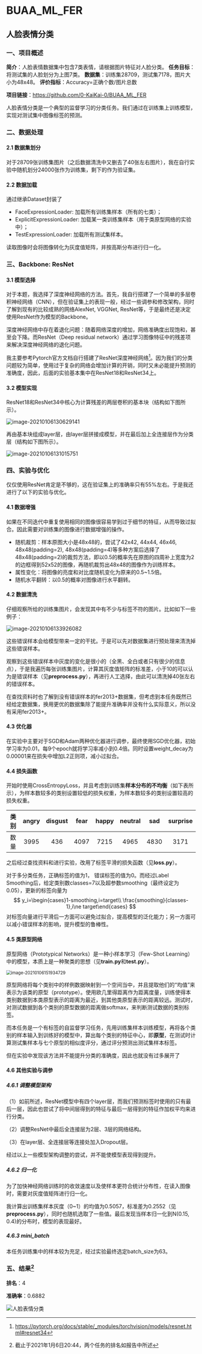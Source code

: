 # BUAA_ML_FER
## 人脸表情分类

### 一、项目概述

**简介**：人脸表情数据集中包含7类表情，请根据图片特征对人脸分类。
**任务目标**：将测试集的人脸划分为上图7类。
**数据集**：训练集28709，测试集7178，图片大小为48x48。
**评价指标**：Accuracy=正确个数/图片总数

**项目链接**：https://github.com/0-KaiKai-0/BUAA_ML_FER

人脸表情分类是一个典型的监督学习的分类任务。我们通过在训练集上训练模型，实现对测试集中图像标签的预测。



### 二、数据处理

#### 2.1 数据集划分

对于28709张训练集图片（之后数据清洗中又删去了40张左右图片），我在自行实验中随机划分24000张作为训练集，剩下的作为验证集。

#### 2.2 数据加载

通过继承Dataset封装了

- FaceExpressionLoader: 加载所有训练集样本（所有的七类）；
- ExplicitExpressionLoader: 加载某一类训练集样本（用于类原型网络的实验中）；
- TestExpressionLoader: 加载所有测试集样本。

读取图像时会将图像转化为灰度值矩阵，并按高斯分布进行归一化。



### 三、Backbone: ResNet

#### 3.1 模型选择

对于本题，我选择了深度神经网络的方法。首先，我自行搭建了一个简单的多层卷积神经网络（CNN），但在验证集上的表现一般，经过一些调参和修改架构，同时了解到现有的比较成熟的网络AlexNet, VGGNet, ResNet等，于是最终还是决定使用ResNet作为模型的Backbone。

深度神经网络中存在着退化问题：随着网络深度的增加，网络准确度出现饱和，甚至会下降。而ResNet（Deep residual network）通过学习图像特征中的残差项来解决深度神经网络的退化问题。

我主要参考Pytorch官方文档自行搭建了ResNet深度神经网络[^1]。因为我们的分类问题较为简单，使用过于复杂的网络会增加计算的开销，同时又未必能提升预测的准确度，因此，后面的实验基本集中在ResNet18和ResNet34上。

#### 3.2 模型实现

ResNet18和ResNet34中核心为计算残差的两层卷积的基本块（结构如下图所示）。

![image-20210106130629141](18376247_开聚实_技术报告.assets/image-20210106130629141.png)

再由基本块组成layer层，由layer层拼接成模型，并在最后加上全连接层作为分类层（结构如下图所示）。

![image-20210106131015751](18376247_开聚实_技术报告.assets/image-20210106131015751.png)



### 四、实验与优化

仅仅使用ResNet肯定是不够的，这在验证集上的准确率只有55%左右。于是我还进行了以下的实验与优化。

#### 4.1 数据增强

如果在不同迭代中重复使用相同的图像很容易学到过于细节的特征，从而导致过拟合。因此需要对训练集的图像进行数据增强的操作。

- 随机裁剪：样本原图大小是48x48的，尝试了42x42, 44x44, 46x46, 48x48(padding=2), 48x48(padding=4)等多种方案后选择了48x48(padding=2)的裁剪方法，即以0.5的概率先在原图的四周补上宽度为2的边框得到52x52的图像，再随机裁剪出48x48的图像作为训练样本。
- 属性变化：将图像的亮度和对比度随机变化为原来的0.5~1.5倍。
- 随机水平翻转：以0.5的概率对图像进行水平翻转。

#### 4.2 数据清洗

仔细观察所给的训练集图片，会发现其中有不少与标签不符的图片。比如如下一些例子：

![image-20210106133926082](18376247_开聚实_技术报告.assets/image-20210106133926082.png)

这些错误样本会给模型带来一定的干扰。于是可以先对数据集进行预处理来清洗掉这些错误样本。

观察到这些错误样本中灰度的变化是很小的（全黑、全白或者只有很少的信息点），于是我遍历每张训练集图片，计算其灰度值矩阵的标准差，小于10的可以认为是错误样本（见**preprocess.py**），再进行人工选择，由此可以清洗掉40张左右的错误样本。

在查找资料时也了解到没有错误样本的fer2013+数据集，但考虑到本任务既然已经给定数据集，换用更优的数据集除了能提升准确率并没有什么实际意义，所以没有采用fer2013+。

#### 4.3 优化器

在实验中主要对于SGD和Adam两种优化器进行调参，最终使用SGD优化器，初始学习率为0.01，每9个epoch就将学习率减小到0.4倍。同时设置weight_decay为0.00001来在损失中增加L2正则项，减小过拟合。

#### 4.4 损失函数

开始时使用CrossEntropyLoss，并且考虑到训练集**样本分布的不均衡**（如下表所示），为样本数较多的类别设置较低的损失权重，为样本数较多的类别设置较高的损失权重。

| 类别 | angry | disgust | fear | happy | neutral | sad  | surprise |
| :--: | :---: | :-----: | :--: | :---: | :-----: | :--: | :------: |
| 数量 | 3995  |   436   | 4097 | 7215  |  4965   | 4830 |   3171   |

之后经过查找资料和进行实验，改用了标签平滑的损失函数（见**loss.py**）。

对于多分类任务，正确标签的值为1， 错误标签的值为0。而经过Label Smoothing后，给定类别数classes=7以及超参数smoothing（最终设定为0.05），更新的标签向量为
$$
y_i=\begin{cases}1-smoothing,i=target\\ \frac{smoothing}{classes-1},i\ne target\end{cases}
$$
对标签向量进行平滑后一方面可以避免过拟合，提高模型的泛化能力；另一方面可以减小错误样本的影响，提升模型的鲁棒性。

#### 4.5 类原型网络

原型网络（Prototypical Networks）是一种小样本学习（Few-Shot Learning）中的模型，本质上是一种聚类的思想（见**train.py**和**test.py**）。

<img src="18376247_开聚实_技术报告.assets/image-20210106151934729.png" alt="image-20210106151934729" style="zoom:80%;" />

原型网络将每个类别中的样例数据映射到一个空间当中，并且提取他们的“均值”来表示为该类的原型（prototype）。使用欧几里得距离作为距离度量，训练使得本类别数据到本类原型表示的距离为最近，到其他类原型表示的距离较远。测试时，对测试数据到各个类别的原型数据的距离做softmax，来判断测试数据的类别标签。

而本任务是一个有标签的自监督学习任务，先用训练集样本训练模型，再将各个类别的样本输入到训练好的模型中，算出每个类别的特征中心，即**原型**，在测试时计算测试集样本与七个原型的相似度评分，通过评分预测出测试集样本标签。

但在实验中发现该方法并不能提升分类的准确度，因此也就没有过多展开了

#### 4.6 其他实验与调参

##### 4.6.1 调整模型架构

（1）如前所述，ResNet模型中有四个layer层，而我们预测标签时使用的只有最后一层，因此也尝试了将中间层得到的特征与最后一层得到的特征作加权平均来进行分类。

（2）调整ResNet中最后全连接层为2层、3层的网络结构。

（3）在layer层、全连接层等连接处加入Dropout层。

经过以上一些模型架构调整的尝试，并不能使模型表现得到提升。

##### 4.6.2 归一化

为了加快神经网络训练时的收敛速度以及使样本更符合统计分布性，在读入图像时，需要对灰度值矩阵进行归一化。

我计算出训练集样本灰度（0~1）的均值为0.5057，标准差为0.2552（见**preprocess.py**），同时也随机选取了一些值。最后发现当样本归一化到N(0.15, 0.4)的分布时，模型的表现最好。

##### 4.6.3 mini_batch

本任务训练集中的样本较为充足，经过实验最终选定batch_size为63。



### 五、结果[^2]

**排名**：4

**准确率**：0.6882

![人脸表情分类](18376247_开聚实_技术报告.assets/人脸表情分类.png)


[^1]: https://pytorch.org/docs/stable/_modules/torchvision/models/resnet.html#resnet34
[^2]: 截止于2021年1月6日20:44，两个任务的排名如报告中所述
